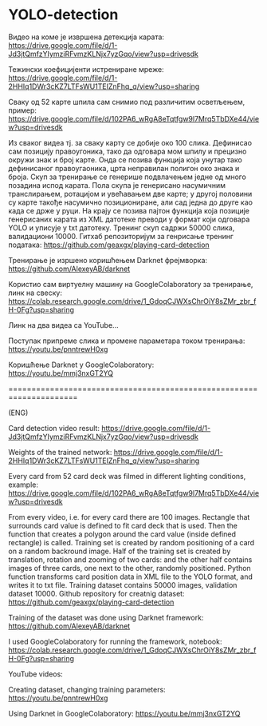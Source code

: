 # YOLO-detection

Видео на коме је извршена детекција карата:
https://drive.google.com/file/d/1-Jd3jtQmfzYIymziRFvmzKLNjx7yzGqo/view?usp=drivesdk

Тежински коефицијенти истрениране мреже:
https://drive.google.com/file/d/1-2HHIq1DWr3cKZ7LTFsWU1TEIZnFhq_q/view?usp=sharing

Сваку од 52 карте шпила сам снимио под различитим осветљењем, пример:
https://drive.google.com/file/d/102PA6_wRgA8eTqtfgw9l7Mrq5TbDXe44/view?usp=drivesdk

Из сваког видеа тј. за сваку карту се добије око 100 слика.
Дефинисао сам позицију правоугоника, тако да одговара мом шпилу и прецизно окружи знак и број карте.
Онда се позива функција која унутар тако дефинисаног правоугаоника, црта неправилан полигон око знака и броја.
Скуп за тренирање се генерише подвлачењем једне од много позадина испод карата.
Пола скупа је генерисано насумичним транслирањем, ротацијом и увећавањем две карте; у другој половини су карте такође насумично позициониране, али сад једна до друге као када се држе у руци.
На крају се позива пајтон функција која позиције генерисаних карата из XML датотеке преводи у формат који одговара YOLO и уписује у txt датотеку.
Тренинг скуп садржи 50000 слика, валидациони 10000.
Гитхаб репозиторијум за генрисање тренинг података:
https://github.com/geaxgx/playing-card-detection

Тренирање је изршено коришћењем Darknet фрејмворка:
https://github.com/AlexeyAB/darknet

Користио сам виртуелну машину на GoogleColaboratory за тренирање, линк на свеску:
https://colab.research.google.com/drive/1_GdoqCJWXsChrOiY8sZMr_zbr_fH-0Fg?usp=sharing

Линк на два видеа са YouTube...

Поступак припреме слика и промене параметара током тренирања:
https://youtu.be/pnntrewH0xg

Коришћење Darknet у GoogleColaboratory:
https://youtu.be/mmj3nxGT2YQ


=====================================================================

(ENG)

Card detection video result:
https://drive.google.com/file/d/1-Jd3jtQmfzYIymziRFvmzKLNjx7yzGqo/view?usp=drivesdk

Weights of the trained network:
https://drive.google.com/file/d/1-2HHIq1DWr3cKZ7LTFsWU1TEIZnFhq_q/view?usp=sharing

Every card from 52 card deck was filmed in different lighting conditions, example:
https://drive.google.com/file/d/102PA6_wRgA8eTqtfgw9l7Mrq5TbDXe44/view?usp=drivesdk

From every video, i.e. for every card there are 100 images.
Rectangle that surrounds card value is defined to fit card deck that is used.
Then the function that creates a polygon around the card value (inside defined rectangle) is called.
Training set is created by random positioning of a card on a random backround image.
Half of the training set is created by translation, rotation and zooming of two cards: and the other half contains images of three cards, one next to the other, randomly positioned.
Python function transforms card position data in XML file to the YOLO format, and writes it to txt file.
Training dataset contains 50000 images, validation dataset 10000.
Github repository for creatnig dataset:
https://github.com/geaxgx/playing-card-detection

Training of the dataset was done using Darknet framework:
https://github.com/AlexeyAB/darknet

I used GoogleColaboratory for running the framework, notebook:
https://colab.research.google.com/drive/1_GdoqCJWXsChrOiY8sZMr_zbr_fH-0Fg?usp=sharing

YouTube videos:

Creating dataset, changing training parameters:
https://youtu.be/pnntrewH0xg

Using Darknet in GoogleColaboratory:
https://youtu.be/mmj3nxGT2YQ
